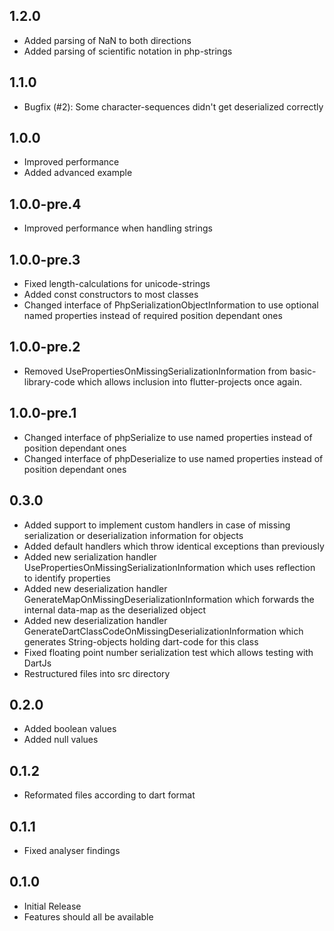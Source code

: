 ## 1.2.0

* Added parsing of NaN to both directions
* Added parsing of scientific notation in php-strings

## 1.1.0

* Bugfix (#2): Some character-sequences didn't get deserialized correctly

## 1.0.0

* Improved performance
* Added advanced example

## 1.0.0-pre.4

* Improved performance when handling strings

## 1.0.0-pre.3

* Fixed length-calculations for unicode-strings
* Added const constructors to most classes
* Changed interface of PhpSerializationObjectInformation to use optional named properties instead of required position dependant ones

## 1.0.0-pre.2

* Removed UsePropertiesOnMissingSerializationInformation from basic-library-code which allows inclusion into flutter-projects once again.

## 1.0.0-pre.1

* Changed interface of phpSerialize to use named properties instead of position dependant ones
* Changed interface of phpDeserialize to use named properties instead of position dependant ones

## 0.3.0

* Added support to implement custom handlers in case of missing serialization or deserialization information for objects
* Added default handlers which throw identical exceptions than previously
* Added new serialization handler UsePropertiesOnMissingSerializationInformation which uses reflection to identify properties
* Added new deserialization handler GenerateMapOnMissingDeserializationInformation which forwards the internal data-map as the deserialized object
* Added new deserialization handler GenerateDartClassCodeOnMissingDeserializationInformation which generates String-objects holding dart-code for this class
* Fixed floating point number serialization test which allows testing with DartJs
* Restructured files into src directory

## 0.2.0

* Added boolean values
* Added null values
## 0.1.2

* Reformated files according to dart format
## 0.1.1

* Fixed analyser findings
## 0.1.0

* Initial Release
* Features should all be available
